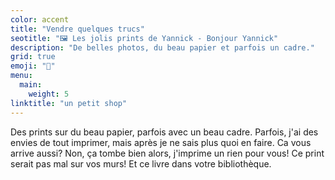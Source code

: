 ```yaml
---
color: accent
title: "Vendre quelques trucs"
seotitle: "🖼 Les jolis prints de Yannick - Bonjour Yannick"
description: "De belles photos, du beau papier et parfois un cadre."
grid: true
emoji: "💸"
menu:
  main:
    weight: 5
linktitle: "un petit shop"
---
```


Des prints sur du beau papier, parfois avec un beau cadre.
Parfois, j'ai des envies de tout imprimer, mais après je ne sais plus quoi en faire.
Ca vous arrive aussi? Non, ça tombe bien alors, j'imprime un rien pour vous!
Ce print serait pas mal sur vos murs! Et ce livre dans votre bibliothèque.
